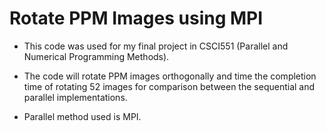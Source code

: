 # Rotate PPM Images using MPI

 - This code was used for my final project in CSCI551 (Parallel and Numerical Programming Methods). 

 - The code will rotate PPM images orthogonally and time the completion time of rotating 52 images for comparison between the sequential and parallel implementations. 

 - Parallel method used is MPI.
